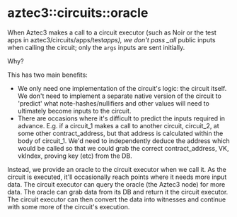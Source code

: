 # aztec3::circuits::oracle

When Aztec3 makes a call to a circuit executor (such as Noir or the test apps in aztec3/circuits/apps/test*apps), we don't pass \_all* public inputs when calling the circuit; only the `args` inputs are sent initially.

Why?

This has two main benefits:

- We only need one implementation of the circuit's logic: the circuit itself. We don't need to implement a separate native version of the circuit to 'predict' what note-hashes/nullifiers and other values will need to ultimately become inputs to the circuit.
- There are occasions where it's difficult to predict the inputs required in advance. E.g. if a circuit_1 makes a call to another circuit, circuit_2, at some other contract_address, but that address is calculated within the body of circuit_1. We'd need to independently deduce the address which would be called so that we could grab the correct contract_address, VK, vkIndex, proving key (etc) from the DB.

Instead, we provide an oracle to the circuit executor when we call it. As the circuit is executed, it'll occasionally reach points where it needs more input data. The circuit executor can query the oracle (the Aztec3 node) for more data. The oracle can grab data from its DB and return it the circuit executor. The circuit executor can then convert the data into witnesses and continue with some more of the circuit's execution.
